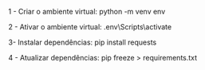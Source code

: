 1 - Criar o ambiente virtual: 
    python -m venv env

2 - Ativar o ambiente virtual:
    .env\Scripts\activate

3- Instalar dependências: 
    pip install requests

4 - Atualizar dependências: 
    pip freeze > requirements.txt
